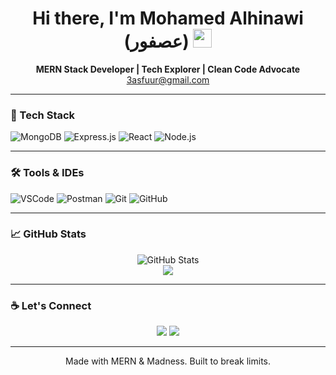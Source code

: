 <h1 align="center">Hi there, I'm Mohamed Alhinawi (عصفور) <img src="https://media.giphy.com/media/hvRJCLFzcasrR4ia7z/giphy.gif" width="30px"/></h1>

<p align="center">
  <b>MERN Stack Developer | Tech Explorer | Clean Code Advocate</b><br/>
  <a href="mailto:3asfuur@gmail.com">3asfuur@gmail.com</a>
</p>

---

### 🚀 Tech Stack

![MongoDB](https://img.shields.io/badge/-MongoDB-4ea94b?style=for-the-badge&logo=mongodb&logoColor=white)
![Express.js](https://img.shields.io/badge/-Express.js-000000?style=for-the-badge&logo=express&logoColor=white)
![React](https://img.shields.io/badge/-React-61DAFB?style=for-the-badge&logo=react&logoColor=black)
![Node.js](https://img.shields.io/badge/-Node.js-3C873A?style=for-the-badge&logo=node.js&logoColor=white)

---

### 🛠 Tools & IDEs

![VSCode](https://img.shields.io/badge/-VS%20Code-007ACC?style=flat-square&logo=visual-studio-code&logoColor=white)
![Postman](https://img.shields.io/badge/-Postman-F26B38?style=flat-square&logo=postman&logoColor=white)
![Git](https://img.shields.io/badge/-Git-F05032?style=flat-square&logo=git&logoColor=white)
![GitHub](https://img.shields.io/badge/-GitHub-181717?style=flat-square&logo=github&logoColor=white)

---

### 📈 GitHub Stats

<p align="center">
  <img src="https://github-readme-stats.vercel.app/api?username=alhinawi&show_icons=true&theme=radical" alt="GitHub Stats"/>
  <br/>
  <img src="https://github-readme-streak-stats.herokuapp.com?user=alhinawi&theme=radical&hide_border=true"/>
</p>

---

### ☕ Let's Connect

<p align="center">
  <a href="mailto:3asfuur@gmail.com"><img src="https://img.shields.io/badge/-Email-D14836?style=flat-square&logo=gmail&logoColor=white"/></a>
  <a href="https://github.com/alhinawi"><img src="https://img.shields.io/badge/-GitHub-000?style=flat-square&logo=github&logoColor=white"/></a>
</p>

---

<p align="center">Made with MERN & Madness. Built to break limits.</p>

